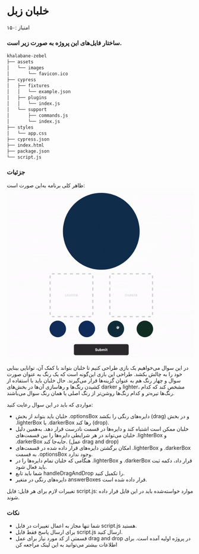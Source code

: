 # خلبان زبل
امتیاز :۱۵۰
### ساختار فایل‌های این پروژه به صورت زیر است.
```
khalabane-zebel
├── assets
│   └── images
│       └── favicon.ico
├── cypress
│   ├── fixtures
│   │   └── example.json
│   ├── plugins
│   │   └── index.js
│   └── support
│       ├── commands.js
│       └── index.js
├── styles
│   └── app.css
├── cypress.json
├── index.html
├── package.json
└── script.js
```

### جزئیات

ظاهر کلی برنامه به‌این صورت است:
![alt git](https://github.com/myas92/digikala-frontend-questions/blob/master/khalabane-zebel/draganddrop.gif)

در این سوال می‌خواهیم یک بازی طراحی کنیم تا خلبان بتواند با کمک آن، توانایی بینایی خود را به چالش بکشد.
طراحی این بازی این‌گونه است که یک رنگ به عنوان صورت سوال و چهار رنگ هم به عنوان گزینه‌ها قرار می‌گیرند. حال خلبان باید با استفاده از کشیدن رنگ‌ها و رهاسازی آن‌ها در بخش‌های darker و lighter، مشخص کند که کدام رنگ‌ها تیره‌تر و کدام رنگ‌ها روشن‌تر از رنگ اصلی یا همان رنگ‌ سوال می‌باشند.

مواردی که باید در این سوال رعایت کنید:
- خلبان باید بتواند از بخش .optionsBox دایره‌های رنگی را بکشد (drag) و در بخش .lighterBox یا .darkerBox رها کند (drop).
- خلبان ممکن است اشتباه کند و دایره‌ها در قسمت نادرست قرار دهد. به‌همین دلیل خلبان می‌تواند در هر شرایطی دایره‌ها را بین قسمت‌های .lighterBox و .darkerBox جابه‌جا کند. (عمل drag and drop)
- امکان برگشتن دایره‌های قرار داده شده در قسمت‌های .lighterBox و .darkerBox به قسمت .optionsBox وجود ندارد.
- هنگامی که خلبان تمام دایره‌ها را در .lighterBox و .darkerBox قرار داد، دکمه ثبت باید فعال شود.
- شما باید تابع handleDragAndDrop را تکمیل کنید.
- دایره‌های رنگی در متغیر answerBoxes قرار داده شده است.


تغییرات لازم برای هر فایل:
فایل script.js: موارد خواسته‌شده باید در این فایل قرار داده شوند.

### نکات
- شما تنها مجاز به اعمال تغییرات در فایل‌ script.js هستید.
- برای ارسال پاسخ فقط فایل script.js ارسال کنید.
- قسمتی از کد مورد نیاز برای عمل drag and drop در پروژه اولیه آمده است. برای اطلاعات بیشتر می‌توانید به این لینک مراجعه کن